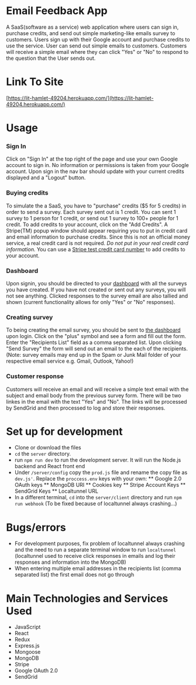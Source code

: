 # Email Feedback App
A SaaS(software as a service) web application where users can sign in, purchase credits, and send out simple marketing-like emails survey to customers. Users sign up with their Google account and purchase credits to use the service. User can send out simple emails to customers. Customers will receive a simple email where they can click "Yes" or "No" to respond to the question that the User sends out.

# Link To Site
[https://lit-hamlet-49204.herokuapp.com/](https://lit-hamlet-49204.herokuapp.com/)

# Usage
### Sign In
Click on  "Sign In" at the top right of the page and use your own Google account to sign in. No information or permissions is taken from your Google account. Upon sign in the nav bar should update with your current credits displayed and a "Logout" button.
### Buying credits
To simulate the a SaaS, you have to "purchase" credits ($5 for 5 credits) in order to send a survey. Each survey sent out is 1 credit. You can sent 1 survey to 1 person for 1 credit, or send out 1 survey to 100+ people for 1 credit.
To add credits to your account, click on the "Add Credits". A Stripe(TM) popup window should appear requiring you to put in credit card and email information to purchase credits. Since this is not an official money service, a real credit card is not required. *Do not put in your real credit card information.* You can use a [Stripe test credit card number](https://stripe.com/docs/testing#cards) to add credits to your account.
### Dashboard
Upon signin, you should be directed to your [dashboard](https://lit-hamlet-49204.herokuapp.com/surveys/) with all the surveys you have created. If you have not created or sent out any surveys, you will not see anything.
Clicked responses to the survey email are also tallied and shown (current functionality allows for only "Yes" or "No" responses).
### Creating survey
To being creating the email survey, you should be sent to [the dashboard](https://lit-hamlet-49204.herokuapp.com/surveys/) upon login.
Click on the "plus" symbol and see a form and fill out the form. Enter the "Recipients List" field as a comma separated list. Upon clicking "Send Survey" the form will send out an email to the each of the recipients. (Note: survey emails may end up in the Spam or Junk Mail folder of your respective email service e.g. Gmail, Outlook, Yahoo!)
### Customer response
Customers will receive an email and will receive a simple text email with the subject and email body from the previous survey form. There will be two linkes in the email with the text "Yes" and "No". The links will be processed by SendGrid and then processed to log and store their responses. 


# Set up for development
* Clone or download the files
* `cd` the `server` directory.
* run `npm run dev` to run the development server. It will run the Node.js backend and React front end
* Under `/server/config` copy the `prod.js` file and rename the copy file as `dev.js'`. Replace the `proccess.env` keys with your own:
** Google 2.0 OAuth keys
** MongoDB URI
** Cookies key
** Stripe Account Keys
** SendGrid Keys
** Localtunnel URL
* In a different terminal, `cd` into the `server/client` directory and run `npm run webhook` (To be fixed because of localtunnel always crashing...)

# Bugs/errors
* For development purposes, fix problem of localtunnel always crashing and the need to run a separate terminal window to run `localtunnel` (localtunnel used to receive click responses in emails and log their responses and information into the MongoDB)
* When entering multiple email addresses in the recipients list (comma separated list) the first email does not go through

# Main Technologies and Services Used
* JavaScript
* React
* Redux
* Express.js
* Mongoose
* MongoDB
* Stripe
* Google OAuth 2.0
* SendGrid


